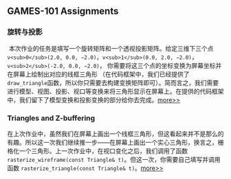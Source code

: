 ## GAMES-101 Assignments

### 旋转与投影

​		本次作业的任务是填写一个旋转矩阵和一个透视投影矩阵。给定三维下三个点 `v<sub>0</sub>(2.0, 0.0, −2.0)`，`v<sub>1</sub>(0.0, 2.0, −2.0)`，`v<sub>2</sub>(-2.0, 0.0, −2.0)`， 你需要将这三个点的坐标变换为屏幕坐标并在屏幕上绘制出对应的线框三角形 （在代码框架中，我们已经提供了`draw_triangle`函数，所以你只需要去构建变换矩阵即可）。简而言之，我们需要进行模型、视图、投影、视口等变换来将三角形显示在屏幕上。在提供的代码框架中，我们留下了模型变换和投影变换的部分给你去完成。[more>>](/doc/Assignment1/Assignment1.pdf)



### Triangles and Z-buffering

​		在上次作业中，虽然我们在屏幕上画出一个线框三角形，但这看起来并不是那么的有趣。所以这一次我们继续推一步——在屏幕上画出一个实心三角形，换言之，栅格化一个三角形。上一次作业中，在视口变化之后，我们调用了函数`rasterize_wireframe(const Triangle& t)`。但这一次，你需要自己填写并调用函数 `rasterize_triangle(const Triangle& t)`。[more>>](/doc/Assignment2/Assignment2.pdf)

